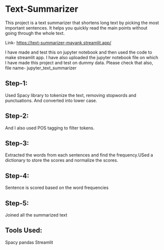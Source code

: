 # Text-Summarizer

This project is a text summarizer that shortens long text by picking the most important sentences. It helps you quickly read the main points without going through the whole text.

Link- https://text-summarizer-mayank.streamlit.app/

I have made and test this on jupyter notebook and then used the code to make streamlit app.
I have also uploaded the jupyter notebook file on which I have made this project and test on dummy data. Please check that also, file name- jupyter_text_summarizer

## Step-1: 
Used Spacy library to tokenize the text, removing stopwords and punctuations. And converted into lower case.
## Step-2: 
And I also used POS tagging to filter tokens.
## Step-3: 
Extracted the words from each sentences and find the frequency.USed a dictionary to store the scores and normalize the scores.
## Step-4: 
Sentence is scored based on the word frequencies
## Step-5: 
Joined all the summarized text

## Tools Used:
Spacy
pandas
Streamlit
